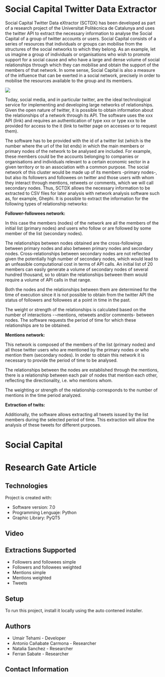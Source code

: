 # Social Capital Twitter Data Extractor
Social Capital Twitter Data eXtractor (SCTDX) has been developed as part of a research project of the Universitat Politècnica de Catalunya and uses the twitter API to extract the necessary information to analyse the Social Capital of a group of twitter accounts or users.
Social Capital consists of a series of resources that individuals or groups can mobilise from the structures of the social networks to which they belong. As an example, let us imagine a group of individuals or organisations who wish to promote support for a social cause and who have a large and dense volume of social relationships through which they can mobilise and obtain the support of the members of that network. In some sense, Social Capital is also a measure of the influence that can be exerted in a social network, precisely in order to mobilise the resources available to the group and its members.

![](images/imagen.png)

Today, social media, and in particular twitter, are the ideal technological service for implementing and developing large networks of relationships. Given the open nature of twitter, it is possible to obtain information about the relationships of a network through its API. The software uses the xxx API (link) and requires an authentication of type xxx or type xxx to be provided for access to the it (link to twitter page on accesses or to request them).

The software has to be provided with the id of a twitter list (which is the number where the url of the list ends) in which the main members or primary nodes of the network to be analysed are included. For example, these members could be the accounts belonging to companies or organisations and individuals relevant to a certain economic sector in a given territory or to an association with a common purpose. The social network of this cluster would be made up of its members -primary nodes-, but also its followers and followees on twitter and those users with whom they interact through mentions, retweets or comments, which we will call secondary nodes. Thus, SCTDX allows the necessary information to be extracted to CSV files for later analysis with network analysis software such as, for example, Ghephi. It is possible to extract the information for the following types of relationship networks:

**Follower-followees network:**

In this case the members (nodes) of the network are all the members of the initial list (primary nodes) and users who follow or are followed by some member of the list (secondary nodes).

The relationships between nodes obtained are the cross-followings between primary nodes and also between primary nodes and secondary nodes. Cross-relationships between secondary nodes are not reflected given the potentially high number of secondary nodes, which would lead to an unfeasible computational cost in terms of API calls. An initial list of 20 members can easily generate a volume of secondary nodes of several hundred thousand, so to obtain the relationships between them would require a volume of API calls in that range.

Both the nodes and the relationships between them are determined for the time of execution since it is not possible to obtain from the twitter API the status of followers and followees at a point in time in the past.

The weight or strength of the relationships is calculated based on the number of interactions -¬mentions, retweets and/or comments- between nodes. The software requests the period of time for which these relationships are to be obtained.

**Mentions network:**

This network is composed of the members of the list (primary nodes) and all those twitter users who are mentioned by the primary nodes or who mention them (secondary nodes). In order to obtain this network it is necessary to provide the period of time to be analysed.

The relationships between the nodes are established through the mentions, there is a relationship between each pair of nodes that mention each other, reflecting the directionality, i.e. who mentions whom.

The weighting or strength of the relationship corresponds to the number of mentions in the time period analyzed.

**Extraction of twits:**

Additionally, the software allows extracting all tweets issued by the list members during the selected period of time. This extraction will allow the analysis of these tweets for different purposes.



# Social Capital

# Research Gate Article

## Technologies
Project is created with:
* Software version: 7.0
* Programming Lenguaje: Python
* Graphic Library: PyQT5

## Video

## Extractions Supported

- Followers and followees simple
- Followers and followees weighted
- Mentions simple
- Mentions weighted
- Tweets

## Setup
To run this project, install it locally using the auto contened installer.

## Authors
- Umair Tehami - Developer
- Antonio Cañabate Carmona - Researcher
- Natalia Sanchez - Researcher
- Ferran Sabate - Researcher

## Contact Information

